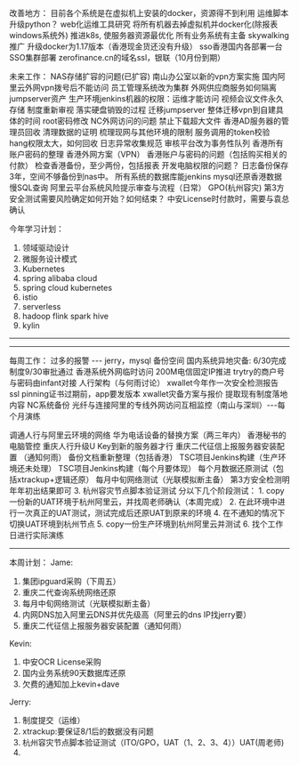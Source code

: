 改善地方：
目前各个系统是在虚拟机上安装的docker，资源得不到利用
运维脚本升级python？
web化运维工具研究
将所有机器去掉虚拟机并docker化(除报表windows系统外)
推进k8s, 使服务器资源最优化
所有业务系统有主备
skywalking推广
升级docker为1.17版本（香港现金货还没有升级）
sso香港国内各部署一台
SSO集群部署
zerofinance.cn的域名ssl，银联（10月份到期）

未来工作：
NAS存储扩容的问题(已扩容)
南山办公室以新的vpn方案实施
国内阿里云外网vpn拨号后不能访问
员工管理系统改为集群
外网供应商服务如何隔离
jumpserver资产
生产环境jenkins机器的权限：运维才能访问
视频会议文件永久存储
制度重新审视
落实硬盘销毁的过程
迁移jumpserver
整体迁移vpn到自建具体的时间
root密码修改
NC外网访问的问题
禁止下载超大文件
香港AD服务器的管理员回收
清理数据的证明
梳理现网与其他环境的限制
服务调用的token校验
hang权限太大，如何回收
日志异常收集规范
审核平台改为事务性队列
香港所有账户密码的整理
香港外网方案（VPN）
香港账户与密码的问题（包括购买相关的付款）
检查香港备份，至少两份，包括报表
开发电脑权限的问题？
日志备份保存3年，空间不够备份到nas中。
所有系统的数据库能jenkins mysql还原香港数据
慢SQL查询
阿里云平台系统风险提示审查与流程（日常）
GPO(杭州容灾)
第3方安全测试需要风险确定如何开始？如何结束？
中安License时付款时，需要与袁总确认

今年学习计划：
1. 领域驱动设计
2. 微服务设计模式
3. Kubernetes
4. spring alibaba cloud
5. spring cloud kubernetes
6. istio
7. serverless
8. hadoop flink spark hive
9. kylin
-------------------------------------------------

-------------------------------------------------
每周工作：
过多的报警 --- jerry，mysql 备份空间
国内系统异地灾备: 6/30完成
制度9/30审批通过
香港系统外网临时访问
200M电信固定IP推进
trytry的商户号与密码由infant对接
人行架构（与何雨讨论）
xwallet今年作一次安全检测报告
ssl pinning证书过期前，app要发版本
xwallet灾备方案与报价
提取现有制度落地内容
NC系统备份
光纤与连接阿里的专线外网访问互相监控（南山与深圳）---每个月演练

调通人行与阿里云环境的网络
华为电话设备的替换方案（两三年内）
香港秘书的电脑管控
重庆人行升级U Key到新的服务器才行
重庆二代征信上报服务器安装配置 （通知何雨）
备份文档重新整理（包括香港）
TSC项目Jenkins构建（生产环境还未处理）
TSC项目Jenkins构建（每个月要体现）
每个月数据还原测试（包括xtrackup+逻辑还原）
每月中旬网络测试（光联模拟断主备）
第3方安全检测明年年初出结果即可
3. 杭州容灾节点脚本验证测试
    分以下几个阶段测试：
    1. copy一份新的UAT环境于杭州阿里云，并找周老师确认（本周完成）
    2. 在此环境中进行一次真正的UAT测试，测试完成后还原UAT到原来的环境
    4. 在不通知的情况下切换UAT环境到杭州节点
    5. copy一份生产环境到杭州阿里云并测试
    6. 找个工作日进行实际演练
    
------------------------------------
本周计划：
Jame:
1. 集团ipguard采购（下周五）
2. 重庆二代查询系统网络还原
3. 每月中旬网络测试（光联模拟断主备）
4. 内网DNS加入阿里云DNS并优先级高（阿里云的dns IP找jerry要）
5. 重庆二代征信上报服务器安装配置（通知何雨）

Kevin:
1. 中安OCR License采购
2. 国内业务系统90天数据库还原
3. 欠费的通知加上kevin+dave

Jerry:
1. 制度提交（运维）
2. xtrackup:要保证8/1后的数据没有问题
3. 杭州容灾节点脚本验证测试（ITO/GPO，UAT（1、2、3、4））UAT(周老师)
4. 

